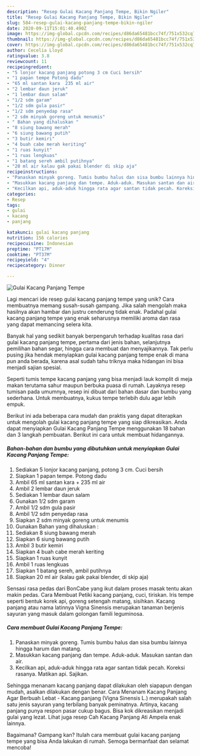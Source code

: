 ```yaml
---
description: "Resep Gulai Kacang Panjang Tempe, Bikin Ngiler"
title: "Resep Gulai Kacang Panjang Tempe, Bikin Ngiler"
slug: 584-resep-gulai-kacang-panjang-tempe-bikin-ngiler
date: 2020-09-11T15:01:40.490Z
image: https://img-global.cpcdn.com/recipes/d86da65481bcc74f/751x532cq70/gulai-kacang-panjang-tempe-foto-resep-utama.jpg
thumbnail: https://img-global.cpcdn.com/recipes/d86da65481bcc74f/751x532cq70/gulai-kacang-panjang-tempe-foto-resep-utama.jpg
cover: https://img-global.cpcdn.com/recipes/d86da65481bcc74f/751x532cq70/gulai-kacang-panjang-tempe-foto-resep-utama.jpg
author: Cecelia Lloyd
ratingvalue: 3.8
reviewcount: 11
recipeingredient:
- "5 lonjor kacang panjang potong 3 cm Cuci bersih"
- "1 papan tempe Potong dadu"
- "65 ml santan kara  235 ml air"
- "2 lembar daun jeruk"
- "1 lembar daun salam"
- "1/2 sdm garam"
- "1/2 sdm gula pasir"
- "1/2 sdm penyedap rasa"
- "2 sdm minyak goreng untuk menumis"
- " Bahan yang dihaluskan "
- "8 siung bawang merah"
- "6 siung bawang putih"
- "3 butir kemiri"
- "4 buah cabe merah keriting"
- "1 ruas kunyit"
- "1 ruas lengkuas"
- "1 batang sereh ambil putihnya"
- "20 ml air kalau gak pakai blender di skip aja"
recipeinstructions:
- "Panaskan minyak goreng. Tumis bumbu halus dan sisa bumbu lainnya hingga harum dan matang."
- "Masukkan kacang panjang dan tempe. Aduk-aduk. Masukan santan dan air."
- "Kecilkan api, aduk-aduk hingga rata agar santan tidak pecah. Koreksi rasanya. Matikan api. Sajikan."
categories:
- Resep
tags:
- gulai
- kacang
- panjang

katakunci: gulai kacang panjang 
nutrition: 156 calories
recipecuisine: Indonesian
preptime: "PT17M"
cooktime: "PT37M"
recipeyield: "4"
recipecategory: Dinner

---
```



![Gulai Kacang Panjang Tempe](https://img-global.cpcdn.com/recipes/d86da65481bcc74f/751x532cq70/gulai-kacang-panjang-tempe-foto-resep-utama.jpg)

Lagi mencari ide resep gulai kacang panjang tempe yang unik? Cara membuatnya memang susah-susah gampang. Jika salah mengolah maka hasilnya akan hambar dan justru cenderung tidak enak. Padahal gulai kacang panjang tempe yang enak seharusnya memiliki aroma dan rasa yang dapat memancing selera kita.

Banyak hal yang sedikit banyak berpengaruh terhadap kualitas rasa dari gulai kacang panjang tempe, pertama dari jenis bahan, selanjutnya pemilihan bahan segar, hingga cara membuat dan menyajikannya. Tak perlu pusing jika hendak menyiapkan gulai kacang panjang tempe enak di mana pun anda berada, karena asal sudah tahu triknya maka hidangan ini bisa menjadi sajian spesial.

Seperti tumis tempe kacang panjang yang bisa menjadi lauk komplit di meja makan terutama sahur maupun berbuka puasa di rumah. Layaknya resep tumisan pada umumnya, resep ini dibuat dari bahan dasar dan bumbu yang sederhana. Untuk membuatnya, kukus tempe terlebih dulu agar lebih empuk.


Berikut ini ada beberapa cara mudah dan praktis yang dapat diterapkan untuk mengolah gulai kacang panjang tempe yang siap dikreasikan. Anda dapat menyiapkan Gulai Kacang Panjang Tempe menggunakan 18 bahan dan 3 langkah pembuatan. Berikut ini cara untuk membuat hidangannya.

<!--inarticleads1-->

##### Bahan-bahan dan bumbu yang dibutuhkan untuk menyiapkan Gulai Kacang Panjang Tempe:

1. Sediakan 5 lonjor kacang panjang, potong 3 cm. Cuci bersih
1. Siapkan 1 papan tempe. Potong dadu
1. Ambil 65 ml santan kara + 235 ml air
1. Ambil 2 lembar daun jeruk
1. Sediakan 1 lembar daun salam
1. Gunakan 1/2 sdm garam
1. Ambil 1/2 sdm gula pasir
1. Ambil 1/2 sdm penyedap rasa
1. Siapkan 2 sdm minyak goreng untuk menumis
1. Gunakan  Bahan yang dihaluskan :
1. Sediakan 8 siung bawang merah
1. Siapkan 6 siung bawang putih
1. Ambil 3 butir kemiri
1. Siapkan 4 buah cabe merah keriting
1. Siapkan 1 ruas kunyit
1. Ambil 1 ruas lengkuas
1. Siapkan 1 batang sereh, ambil putihnya
1. Siapkan 20 ml air (kalau gak pakai blender, di skip aja)


Sensasi rasa pedas dari BonCabe yang ikut dalam proses masak tentu akan makin pedas. Cara Membuat Petiki kacang panjang, cuci, tiriskan. Iris tempe seperti bentuk korek api, goreng setengah matang, sisihkan. Kacang panjang atau nama latinnya Vigna Sinensis merupakan tanaman berjenis sayuran yang masuk dalam golongan famili leguminosa. 

<!--inarticleads2-->

##### Cara membuat Gulai Kacang Panjang Tempe:

1. Panaskan minyak goreng. Tumis bumbu halus dan sisa bumbu lainnya hingga harum dan matang.
1. Masukkan kacang panjang dan tempe. Aduk-aduk. Masukan santan dan air.
1. Kecilkan api, aduk-aduk hingga rata agar santan tidak pecah. Koreksi rasanya. Matikan api. Sajikan.


Sehingga menanam kacang panjang dapat dilakukan oleh siapapun dengan mudah, asalkan dilakukan dengan benar. Cara Menanam Kacang Panjang Agar Berbuah Lebat - Kacang panjang (Vigna Sinensis L.) merupakah salah satu jenis sayuran yang terbilang banyak peminatnya. Artinya, kacang panjang punya respon pasar cukup bagus. Bisa kok dikreasikan menjadi gulai yang lezat. Lihat juga resep Cah Kacang Panjang Ati Ampela enak lainnya. 

Bagaimana? Gampang kan? Itulah cara membuat gulai kacang panjang tempe yang bisa Anda lakukan di rumah. Semoga bermanfaat dan selamat mencoba!
